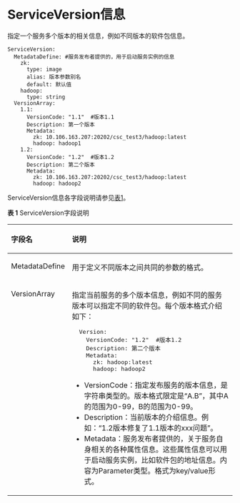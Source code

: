 # ServiceVersion信息<a name="aos_01_9020"></a>

指定一个服务多个版本的相关信息，例如不同版本的软件包信息。

```
ServiceVersion:
  MetadataDefine: #服务发布者提供的，用于启动服务实例的信息
    zk: 
      type: image
      alias: 版本参数别名
      default: 默认值
    hadoop: 
      type: string
  VersionArray:
    1.1:
      VersionCode: "1.1"  #版本1.1
      Description: 第一个版本
      Metadata: 
        zk: 10.106.163.207:20202/csc_test3/hadoop:latest
        hadoop: hadoop1
    1.2:
      VersionCode: "1.2"  #版本1.2
      Description: 第二个版本
      Metadata: 
        zk: 10.106.163.207:20202/csc_test3/hadoop:latest
        hadoop: hadoop2
```

ServiceVersion信息各字段说明请参见[表1](#zh-cn_topic_0109933548_table182761311143413)。

**表 1**  ServiceVersion字段说明

<a name="zh-cn_topic_0109933548_table182761311143413"></a>
<table><thead align="left"><tr id="zh-cn_topic_0109933548_row1327713114341"><th class="cellrowborder" valign="top" width="19%" id="mcps1.2.3.1.1"><p id="zh-cn_topic_0109933548_p8277611173420"><a name="zh-cn_topic_0109933548_p8277611173420"></a><a name="zh-cn_topic_0109933548_p8277611173420"></a>字段名</p>
</th>
<th class="cellrowborder" valign="top" width="81%" id="mcps1.2.3.1.2"><p id="zh-cn_topic_0109933548_p19277191103414"><a name="zh-cn_topic_0109933548_p19277191103414"></a><a name="zh-cn_topic_0109933548_p19277191103414"></a>说明</p>
</th>
</tr>
</thead>
<tbody><tr id="zh-cn_topic_0109933548_row12277011183410"><td class="cellrowborder" valign="top" width="19%" headers="mcps1.2.3.1.1 "><p id="zh-cn_topic_0109933548_p172771111113419"><a name="zh-cn_topic_0109933548_p172771111113419"></a><a name="zh-cn_topic_0109933548_p172771111113419"></a>MetadataDefine</p>
</td>
<td class="cellrowborder" valign="top" width="81%" headers="mcps1.2.3.1.2 "><p id="zh-cn_topic_0109933548_p1627716112342"><a name="zh-cn_topic_0109933548_p1627716112342"></a><a name="zh-cn_topic_0109933548_p1627716112342"></a>用于定义不同版本之间共同的参数的格式。</p>
</td>
</tr>
<tr id="zh-cn_topic_0109933548_row52776113341"><td class="cellrowborder" valign="top" width="19%" headers="mcps1.2.3.1.1 "><p id="zh-cn_topic_0109933548_p52771111143417"><a name="zh-cn_topic_0109933548_p52771111143417"></a><a name="zh-cn_topic_0109933548_p52771111143417"></a>VersionArray</p>
</td>
<td class="cellrowborder" valign="top" width="81%" headers="mcps1.2.3.1.2 "><p id="zh-cn_topic_0109933548_p18277711183410"><a name="zh-cn_topic_0109933548_p18277711183410"></a><a name="zh-cn_topic_0109933548_p18277711183410"></a>指定当前服务的多个版本信息，例如不同的服务版本可以指定不同的软件包。每个版本格式介绍如下：</p>
<pre class="screen" id="zh-cn_topic_0109933548_screen17415191363517"><a name="zh-cn_topic_0109933548_screen17415191363517"></a><a name="zh-cn_topic_0109933548_screen17415191363517"></a>  Version:
    VersionCode: "1.2"  #版本1.2
    Description: 第二个版本
    Metadata: 
      zk: hadoop:latest
      hadoop: hadoop2</pre>
<a name="zh-cn_topic_0109933548_ul981815306352"></a><a name="zh-cn_topic_0109933548_ul981815306352"></a><ul id="zh-cn_topic_0109933548_ul981815306352"><li>VersionCode：指定发布服务的版本信息，是字符串类型的。版本格式限定是“A.B”，其中A的范围为0-99，B的范围为0-99。</li><li>Description：当前版本的介绍信息。例如：“1.2版本修复了1.1版本的xxx问题”。</li><li>Metadata：服务发布者提供的，关于服务自身相关的各种属性信息。这些属性信息可以用于启动服务实例，比如软件包的地址信息。内容为Parameter类型。格式为key/value形式。</li></ul>
</td>
</tr>
</tbody>
</table>


